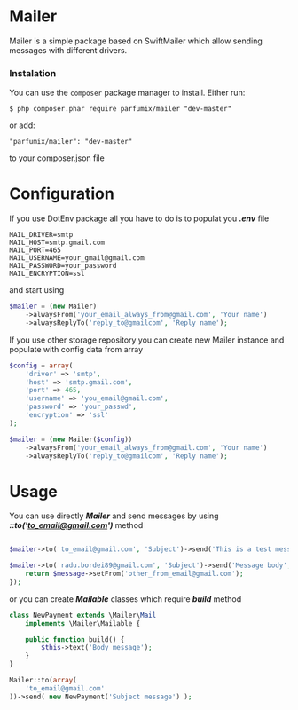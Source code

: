 # Mailer 

Mailer is a simple package based on SwiftMailer which allow sending messages with different drivers.

### Instalation
You can use the `composer` package manager to install. Either run:

    $ php composer.phar require parfumix/mailer "dev-master"

or add:

    "parfumix/mailer": "dev-master"

to your composer.json file

# Configuration

If you use DotEnv package all you have to do is to populat you ***.env*** file

```env
MAIL_DRIVER=smtp
MAIL_HOST=smtp.gmail.com
MAIL_PORT=465
MAIL_USERNAME=your_gmail@gmail.com
MAIL_PASSWORD=your_password
MAIL_ENCRYPTION=ssl
```

and start using 

```php
$mailer = (new Mailer)
    ->alwaysFrom('your_email_always_from@gmail.com', 'Your name')
    ->alwaysReplyTo('reply_to@gmailcom', 'Reply name');
```

If you use other storage repository you can create new Mailer instance and populate with config data from array

```php
$config = array(
    'driver' => 'smtp',
    'host' => 'smtp.gmail.com',
    'port' => 465,
    'username' => 'you_email@gmail.com',
    'password' => 'your_passwd',
    'encryption' => 'ssl'
);

$mailer = (new Mailer($config))
    ->alwaysFrom('your_email_always_from@gmail.com', 'Your name')
    ->alwaysReplyTo('reply_to@gmailcom', 'Reply name');
```
    
# Usage

You can use directly ***Mailer*** and send messages by using ***::to('to_email@gmail.com')*** method

```php

$mailer->to('to_email@gmail.com', 'Subject')->send('This is a test message');

$mailer->to('radu.bordei89@gmail.com', 'Subject')->send('Message body', null, function (\Mailer\Message $message) {
    return $message->setFrom('other_from_email@gmail.com');
});
```

or you can create ***Mailable*** classes which require ***build*** method

```php
class NewPayment extends \Mailer\Mail
    implements \Mailer\Mailable {

    public function build() {
        $this->text('Body message');
    }
}

Mailer::to(array(
    'to_email@gmail.com'
))->send( new NewPayment('Subject message') );
```



